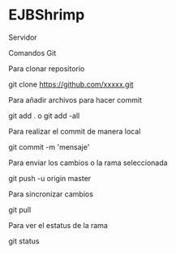 EJBShrimp
===========
Servidor

Comandos Git

Para clonar repositorio

git clone https://github.com/xxxxx.git

Para añadir archivos para hacer commit

git add . o git add -all

Para realizar el commit de manera local

git commit -m 'mensaje'

Para enviar los cambios o la rama seleccionada

git push -u origin master

Para sincronizar cambios

git pull

Para ver el estatus de la rama

git status
